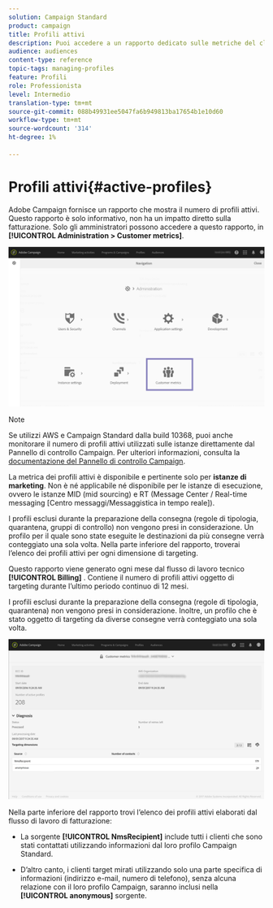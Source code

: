 ```yaml
---
solution: Campaign Standard
product: campaign
title: Profili attivi
description: Puoi accedere a un rapporto dedicato sulle metriche del cliente e visualizzare i profili attivi nel database Campaign.
audience: audiences
content-type: reference
topic-tags: managing-profiles
feature: Profili
role: Professionista
level: Intermedio
translation-type: tm+mt
source-git-commit: 088b49931ee5047fa6b949813ba17654b1e10d60
workflow-type: tm+mt
source-wordcount: '314'
ht-degree: 1%

---
```



# Profili attivi{#active-profiles}

Adobe Campaign fornisce un rapporto che mostra il numero di profili attivi. Questo rapporto è solo informativo, non ha un impatto diretto sulla fatturazione. Solo gli amministratori possono accedere a questo rapporto, in **[!UICONTROL Administration > Customer metrics]**.

![](assets/audience_active_profiles1.png)

>[!NOTE]
>
>Se utilizzi AWS e Campaign Standard dalla build 10368, puoi anche monitorare il numero di profili attivi utilizzati sulle istanze direttamente dal Pannello di controllo Campaign. Per ulteriori informazioni, consulta la [documentazione del Pannello di controllo Campaign](https://docs.adobe.com/content/help/en/control-panel/using/performance-monitoring/active-profiles-monitoring.html).
>
>La metrica dei profili attivi è disponibile e pertinente solo per **istanze di marketing**. Non è né applicabile né disponibile per le istanze di esecuzione, ovvero le istanze MID (mid sourcing) e RT (Message Center / Real-time messaging [Centro messaggi/Messaggistica in tempo reale]).


I profili esclusi durante la preparazione della consegna (regole di tipologia, quarantena, gruppi di controllo) non vengono presi in considerazione. Un profilo per il quale sono state eseguite le destinazioni da più consegne verrà conteggiato una sola volta. Nella parte inferiore del rapporto, troverai l’elenco dei profili attivi per ogni dimensione di targeting.

Questo rapporto viene generato ogni mese dal flusso di lavoro tecnico **[!UICONTROL Billing]** . Contiene il numero di profili attivi oggetto di targeting durante l’ultimo periodo continuo di 12 mesi.

I profili esclusi durante la preparazione della consegna (regole di tipologia, quarantena) non vengono presi in considerazione. Inoltre, un profilo che è stato oggetto di targeting da diverse consegne verrà conteggiato una sola volta.

![](assets/audience_active_profiles2.png)

Nella parte inferiore del rapporto trovi l’elenco dei profili attivi elaborati dal flusso di lavoro di fatturazione:

* La sorgente **[!UICONTROL NmsRecipient]** include tutti i clienti che sono stati contattati utilizzando informazioni dal loro profilo Campaign Standard.

* D’altro canto, i clienti target mirati utilizzando solo una parte specifica di informazioni (indirizzo e-mail, numero di telefono), senza alcuna relazione con il loro profilo Campaign, saranno inclusi nella **[!UICONTROL anonymous]** sorgente.
